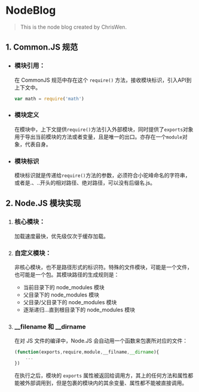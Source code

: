 # NodeBlog
> This is the node blog created by ChrisWen.

## 1. Common.JS 规范
+ ### 模块引用： 
  在 CommonJS 规范中存在这个 `require()` 方法，接收模块标识，引入API到上下文中。
  ```js
  var math = require('math')
  ```
+ ### 模块定义
  在模块中，上下文提供`require()`方法引入外部模块，同时提供了`exports`对象用于导出当前模块的方法或者变量，且是唯一的出口。亦存在一个`module`对象，代表自身。

+ ### 模块标识
  模块标识就是传递给`require()`方法的参数，必须符合小驼峰命名的字符串，或者是.、..开头的相对路径、绝对路径，可以没有后缀名.js。

## 2. Node.JS 模块实现
1. ### 核心模块：
   加载速度最快，优先级仅次于缓存加载。
2. ### 自定义模块：
   非核心模块，也不是路径形式的标识符。特殊的文件模块，可能是一个文件，也可能是一个包。其模块路径的生成规则是：
   + 当前目录下的 node_modules 模块
   + 父目录下的 node_modules 模块
   + 父目录/父目录下的 node_modules 模块
   + 逐渐递归...直到根目录下的 node_modules 模块
3. ### __filename 和 __dirname
   在对 JS 文件的编译中，Node.JS 会自动用一个函数来包裹所对应的文件：
   
   ```js
   (function(exports,require,module,__filname,__dirname){
       ...
   })
   ```
   在执行之后，模块的 `exports` 属性被返回给调用方，其上的任何方法和属性都能被外部调用到，但是包裹的模块内的其余变量、属性都不能被直接调用。